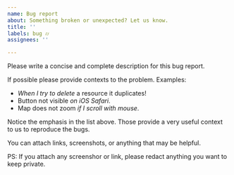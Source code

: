 ```yaml
---
name: Bug report
about: Something broken or unexpected? Let us know.
title: ''
labels: bug ⌭
assignees: ''

---
```


Please write a concise and complete description for this bug report.

If possible please provide contexts to the problem. Examples:

- *When I try to delete* a resource it duplicates!
- Button not visible *on iOS Safari*.
- Map does not zoom *if I scroll with mouse*.

Notice the emphasis in the list above. Those provide a very useful
context to us to reproduce the bugs.

You can attach links, screenshots, or anything that may be helpful.

PS: If you attach any screenshor or link, please redact anything you
want to keep private.

